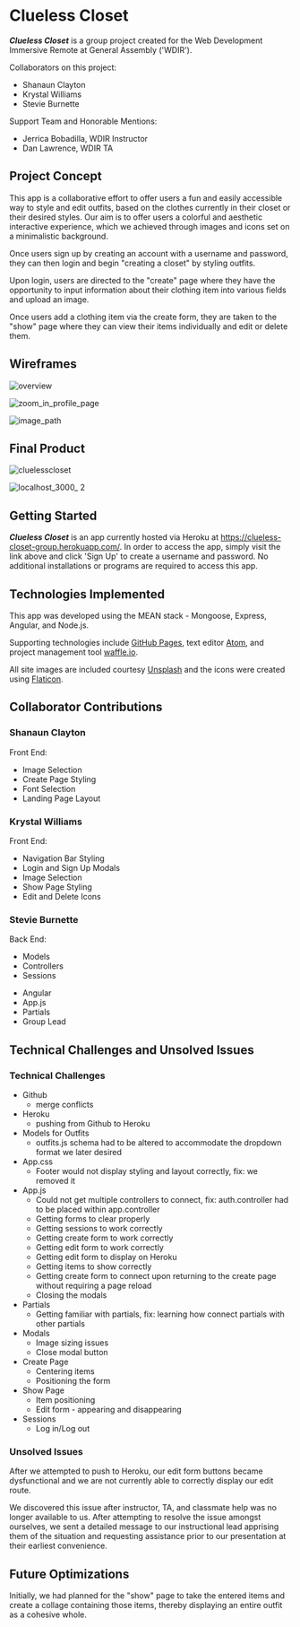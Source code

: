 # Clueless Closet

***Clueless Closet*** is a group project created for the Web Development Immersive Remote at General Assembly ('WDIR').

Collaborators on this project:
- Shanaun Clayton
- Krystal Williams
- Stevie Burnette

Support Team and Honorable Mentions:
- Jerrica Bobadilla, WDIR Instructor
- Dan Lawrence, WDIR TA


## Project Concept

This app is a collaborative effort to offer users a fun and easily accessible way to style and edit outfits, based on the clothes currently in their closet or their desired styles. Our aim is to offer users a colorful and aesthetic interactive experience, which we achieved through images and icons set on a minimalistic background.

Once users sign up by creating an account with a username and password, they can then login and begin "creating a closet" by styling outfits. 

Upon login, users are directed to the "create" page where they have the opportunity to input information about their clothing item into various fields and upload an image.

Once users add a clothing item via the create form, they are taken to the "show" page where they can view their items individually and edit or delete them. 

## Wireframes

![overview](https://user-images.githubusercontent.com/40532253/47767019-f0e7f400-dc8e-11e8-8677-a2de9d9ea37a.jpg)

![zoom_in_profile_page](https://user-images.githubusercontent.com/40532253/47767062-2987cd80-dc8f-11e8-8b3e-2fba4589719e.jpg)

![image_path](https://user-images.githubusercontent.com/40532253/47767104-59cf6c00-dc8f-11e8-8f04-177ee9e84803.jpg)


## Final Product

![cluelesscloset](https://user-images.githubusercontent.com/25889133/47766783-d2352d80-dc8d-11e8-8339-8508a51ddfc3.png)

![localhost_3000_ 2](https://user-images.githubusercontent.com/25889133/47767314-4ec90b80-dc90-11e8-996a-81ea8bad72c7.png)


## Getting Started

***Clueless Closet*** is an app currently hosted via Heroku at https://clueless-closet-group.herokuapp.com/.
In order to access the app, simply visit the link above and click 'Sign Up' to create a username and password. No additional installations or programs are required to access this app.


## Technologies Implemented

This app was developed using the MEAN stack - Mongoose, Express, Angular, and Node.js.

Supporting technologies include [GitHub Pages](https://pages.github.com/), text editor [Atom](https://atom.io/), and project management tool [waffle.io](https://waffle.io/). 

All site images are included courtesy [Unsplash](https://unsplash.com/) and the icons were created using [Flaticon](https://www.flaticon.com/).

## Collaborator Contributions

### Shanaun Clayton
Front End:
* Image Selection
* Create Page Styling
* Font Selection
* Landing Page Layout

### Krystal Williams
Front End:
* Navigation Bar Styling
* Login and Sign Up Modals
* Image Selection
* Show Page Styling
* Edit and Delete Icons

### Stevie Burnette
Back End:
  - Models
  - Controllers
  - Sessions
* Angular
* App.js  
* Partials
* Group Lead

## Technical Challenges and Unsolved Issues

### Technical Challenges

* Github
  - merge conflicts
* Heroku
  - pushing from Github to Heroku
* Models for Outfits
  - outfits.js schema had to be altered to accommodate the dropdown format we later desired
* App.css
  - Footer would not display styling and layout correctly, fix: we removed it
* App.js
  - Could not get multiple controllers to connect, fix: auth.controller had to be placed within app.controller
  - Getting forms to clear properly
  - Getting sessions to work correctly
  - Getting create form to work correctly
  - Getting edit form to work correctly
  - Getting edit form to display on Heroku
  - Getting items to show correctly
  - Getting create form to connect upon returning to the create page without requiring a page reload
  - Closing the modals
* Partials
  - Getting familiar with partials, fix: learning how connect partials with other partials
* Modals
  - Image sizing issues
  - Close modal button 
* Create Page
  - Centering items
  - Positioning the form
* Show Page
  - Item positioning
  - Edit form - appearing and disappearing
* Sessions
  - Log in/Log out
  

### Unsolved Issues

After we attempted to push to Heroku, our edit form buttons became dysfunctional and we are not currently able to correctly display our edit route.

We discovered this issue after instructor, TA, and classmate help was no longer available to us. After attempting to resolve the issue amongst ourselves, we sent a detailed message to our instructional lead apprising them of the situation and requesting assistance prior to our presentation at their earliest convenience. 

## Future Optimizations

Initially, we had planned for the "show" page to take the entered items and create a collage containing those items, thereby displaying an entire outfit as a cohesive whole.
